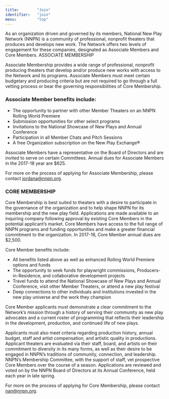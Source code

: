 ```yaml
---
title:        "Join"
identifier:   "join"
menu:         "top"
---
```


As an organization driven and governed by its members, National New Play Network (NNPN) is a community of professional, nonprofit theaters that produces and develops new work. The Network offers two levels of engagement for these companies, designated as Associate Members and Core Members.
ASSOCIATE MEMBERSHIP

Associate Membership provides a wide range of professional, nonprofit producing theaters that develop and/or produce new works with access to the Network and its programs. Associate Members must meet certain budgetary and producing criteria but are not required to go through a full vetting process or bear the governing responsibilities of Core Membership.

### Associate Member benefits include:

- The opportunity to partner with other Member Theaters on an NNPN Rolling World Premiere
- Submission opportunities for other select programs
- Invitations to the National Showcase of New Plays and Annual Conference
- Participation in all Member Chats and Pitch Sessions
- A free Organization subscription on the New Play Exchange®

Associate Members have a representative on the Board of Directors and are invited to serve on certain Committees. Annual dues for Associate Members in the 2017-18 year are $625.

For more on the process of applying for Associate Membership, please contact jordana@nnpn.org.

### CORE MEMBERSHIP

Core Membership is best suited to theaters with a desire to participate in the governance of the organization and to help shape NNPN for its membership and the new play field.  Applications are made available to an inquiring company following approval by existing Core Members in the potential applicant’s market. Core Members have access to the full range of NNPN programs and funding opportunities and make a greater financial commitment to the organization. In 2017-18, Core Member annual dues are $2,500.

Core Member benefits include:

- All benefits listed above as well as enhanced Rolling World Premiere options and funds
- The opportunity to seek funds for playwright commissions, Producers-in-Residence, and collaborative development projects
- Travel funds to attend the National Showcase of New Plays and Annual Conference, visit other Member Theaters, or attend a new play festival
- Deep connections to other individuals and institutions invested in the new play universe and the work they champion

Core Member applicants must demonstrate a clear commitment to the Network’s mission through a history of serving their community as new play advocates and a current roster of programming that reflects their leadership in the development, production, and continued life of new plays.

Applicants must also meet criteria regarding production history, annual budget, staff and artist compensation, and artistic quality in productions. Applicant theaters are evaluated via their staff, board, and artists on their commitment to diversity in its many forms, as well as their desire to be engaged in NNPN’s traditions of community, connection, and leadership. NNPN’s Membership Committee, with the support of staff, vet prospective Core Members over the course of a season. Applications are reviewed and voted on by the NNPN Board of Directors at its Annual Conference, held each year in late spring.

 For more on the process of applying for Core Membership, please contact nan@nnpn.org.

